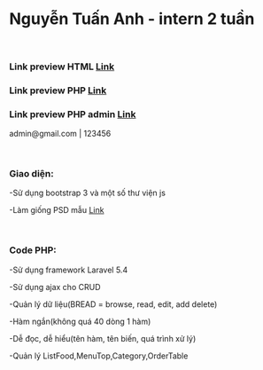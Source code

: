 <h1>Nguyễn Tuấn Anh - intern 2 tuần</h1>
</br>
<h3>Link preview HTML <a href="https://anhnguyen1494.github.io/AnhNT_intern2w/">Link</a></h3>
<h3>Link preview PHP <a href="http://anhntintern2w.herokuapp.com/">Link</a></h3>
<h3>Link preview PHP admin <a href="http://anhntintern2w.herokuapp.com/admin">Link</a></h3>
<p>admin@gmail.com | 123456</p>
</br>
<h3> Giao diện: </h3> 
<p>-Sử dụng bootstrap 3 và một số thư viện js</p>
<p>-Làm giống PSD mẫu <a href="https://raw.githubusercontent.com/colombo-trainee/intern2w/master/restaurant.jpg">Link</a></p>
</br>
<h3>Code PHP:</h3>
<p>-Sử dụng framework Laravel 5.4</p>
<p>-Sử dụng ajax cho CRUD</p>
<p>-Quản lý dữ liệu(BREAD = browse, read, edit, add delete)</p>
<p>-Hàm ngắn(không quá 40 dòng 1 hàm)</p>
<p>-Dễ đọc, dễ hiểu(tên hàm, tên biến, quá trình xử lý)</p>
<p>-Quản lý ListFood,MenuTop,Category,OrderTable</p>
